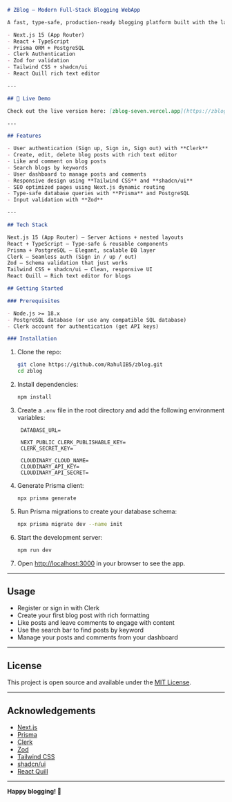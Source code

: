 

````markdown
# ZBlog — Modern Full-Stack Blogging WebApp

A fast, type-safe, production-ready blogging platform built with the latest technologies:

- Next.js 15 (App Router)
- React + TypeScript
- Prisma ORM + PostgreSQL
- Clerk Authentication
- Zod for validation
- Tailwind CSS + shadcn/ui
- React Quill rich text editor

---

## 🚀 Live Demo

Check out the live version here: [zblog-seven.vercel.app](https://zblog-seven.vercel.app)

---

## Features

- User authentication (Sign up, Sign in, Sign out) with **Clerk**
- Create, edit, delete blog posts with rich text editor
- Like and comment on blog posts
- Search blogs by keywords
- User dashboard to manage posts and comments
- Responsive design using **Tailwind CSS** and **shadcn/ui**
- SEO optimized pages using Next.js dynamic routing
- Type-safe database queries with **Prisma** and PostgreSQL
- Input validation with **Zod**

---

## Tech Stack

Next.js 15 (App Router) – Server Actions + nested layouts
React + TypeScript – Type-safe & reusable components
Prisma + PostgreSQL – Elegant, scalable DB layer
Clerk – Seamless auth (Sign in / up / out)
Zod – Schema validation that just works
Tailwind CSS + shadcn/ui – Clean, responsive UI
React Quill – Rich text editor for blogs

## Getting Started

### Prerequisites

- Node.js >= 18.x
- PostgreSQL database (or use any compatible SQL database)
- Clerk account for authentication (get API keys)

### Installation
`````

1. Clone the repo:

   ````bash
   git clone https://github.com/RahulIB5/zblog.git
   cd zblog
   ````

2. Install dependencies:

   ```bash
   npm install
   ```

3. Create a `.env` file in the root directory and add the following environment variables:

   ```env
    DATABASE_URL=

    NEXT_PUBLIC_CLERK_PUBLISHABLE_KEY=
    CLERK_SECRET_KEY=

    CLOUDINARY_CLOUD_NAME=
    CLOUDINARY_API_KEY=
    CLOUDINARY_API_SECRET=
   ```

4. Generate Prisma client:

   ```bash
   npx prisma generate
   ```

5. Run Prisma migrations to create your database schema:

   ```bash
   npx prisma migrate dev --name init
   ```

6. Start the development server:

   ```bash
   npm run dev
   ```

7. Open [http://localhost:3000](http://localhost:3000) in your browser to see the app.

---

## Usage

* Register or sign in with Clerk
* Create your first blog post with rich formatting
* Like posts and leave comments to engage with content
* Use the search bar to find posts by keyword
* Manage your posts and comments from your dashboard

---

## License

This project is open source and available under the [MIT License](LICENSE).

---


## Acknowledgements

* [Next.js](https://nextjs.org/)
* [Prisma](https://www.prisma.io/)
* [Clerk](https://clerk.com/)
* [Zod](https://zod.dev/)
* [Tailwind CSS](https://tailwindcss.com/)
* [shadcn/ui](https://ui.shadcn.com/)
* [React Quill](https://github.com/zenoamaro/react-quill)

---

**Happy blogging! 🚀**

